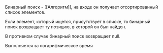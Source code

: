 Бинарный поиск - [[Алгоритм]], на входе он получает отсортированный список элементов.

Если элемент, который ищется, присутствует в списке, то бинарный поиск возвращает ту позицию, в которой он был найден.

В противном случае бинарный поиск возвращает null.

Выполняется за логарифмическое время